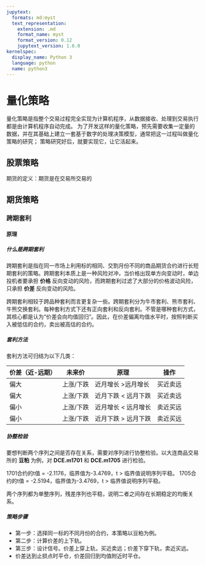 ```yaml
---
jupytext:
  formats: md:myst
  text_representation:
    extension: .md
    format_name: myst
    format_version: 0.12
    jupytext_version: 1.6.0
kernelspec:
  display_name: Python 3
  language: python
  name: python3
---
```


# 量化策略

量化策略是指整个交易过程完全实现为计算机程序，从数据接收、处理到交易执行都是由计算机程序自动完成。
为了开发这样的量化策略，预先需要收集一定量的数据，并在其基础上建立一套基于数字的处理决策模型，通常把这一过程叫做量化策略的研究；
策略研究好后，就要实现它，让它活起来。

## 股票策略

期货的定义：期货是在交易所交易的

## 期货策略

### 跨期套利

#### 原理

##### 什么是跨期套利

跨期套利是指在同一市场上利用标的相同、交割月份不同的商品期货合约进行长短期套利的策略。跨期套利本质上是一种风险对冲，当价格出现单方向变动时，单边投机者要承担 **价格** 反向变动的风险，而跨期套利过滤了大部分的价格波动风险，只承担 **价差** 反向变动的风险。

跨期套利相较于跨品种套利而言更复杂一些。跨期套利分为牛市套利、熊市套利、牛熊交换套利。每种套利方式下还有正向套利和反向套利。不管是哪种套利方式，其核心都是认为“价差会向均值回归”。因此，在价差偏离均值水平时，按照判断买入被低估的合约，卖出被高估的合约。

##### 套利方法

套利方法可归结为以下几类：

| 价差（近-远期） | 未来价   | 原理          | 操作   |
|----------|-------|-------------|------|
| 偏大       | 上涨/下跌 | 近月增长 >远月增长  | 买近卖远 |
| 偏大       | 上涨/下跌 | 近月下跌 < 远月下跌 | 买近卖远 |
| 偏小       | 上涨/下跌 | 近月增长 < 远月增长 | 卖近买远 |
| 偏小       | 上涨/下跌 | 近月下跌 > 远月下跌 | 卖近买远 |

##### 协整检验

要想判断两个序列之间是否存在关系，需要对序列进行协整检验。以大连商品交易所的 **豆粕** 为例，对 **DCE.m1701** 和 **DCE.m1705** 进行检验。

1701合约的t值 = -2.1176，临界值为-3.4769，t > 临界值说明序列平稳。
1705合约的t值 = -2.5194，临界值为-3.4769，t > 临界值说明序列平稳。

两个序列都为单整序列，残差序列也平稳，说明二者之间存在长期稳定的均衡关系。

##### 策略步骤

- 第一步：选择同一标的不同月份的合约，本策略以豆粕为例。
- 第二步：计算价差的上下轨。
- 第三步：设计信号。价差上穿上轨，买近卖远；价差下穿下轨，卖近买远。
- 价差达到止损点时平仓，价差回归到均值附近时平仓。
